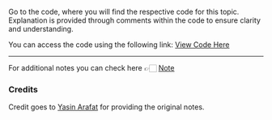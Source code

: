 Go to the code, where you will find the respective code for this topic. Explanation is provided through comments within the code to ensure clarity and understanding.

You can access the code using the following link:
[View Code Here](https://github.com/AbuTaher003/Machine-Learning-ML-/blob/main/Code/34_working-with-dates-and-time.ipynb)

---
For additional notes you can check here 👉🏻 [Note]()

### Credits

Credit goes to [Yasin Arafat](https://github.com/yasin-arafat-05) for providing the original notes.
